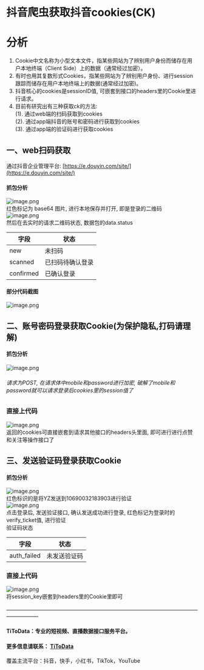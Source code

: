 # 抖音爬虫获取抖音cookies(CK)

<a name="ZQkAk"></a>
# 分析
1. Cookie中文名称为小型文本文件，指某些网站为了辨别用户身份而储存在用户本地终端（Client Side）上的数据（通常经过加密）。<br />
1. 有时也用其复数形式Cookies，指某些网站为了辨别用户身份、进行session跟踪而储存在用户本地终端上的数据(通常经过加密)。<br />
1. 抖音核心的cookies是sessionID值, 可嵌套到接口的headers里的Cookie里进行请求。<br />
1. 目前有研究出有三种获取ck的方法:<br />(1). 通过web端的扫码获取到cookies<br />(2). 通过app端抖音的账号和密码进行获取到cookies<br />(3). 通过app端的验证码进行获取cookies<br />
<a name="Z0dom"></a>
## 一、web扫码获取
通过抖音企业管理平台: [https://e.douyin.com/site/](https://e.douyin.com/site/)
<a name="c4UQD"></a>
#### 抓包分析
![image.png](https://cdn.nlark.com/yuque/0/2020/png/97322/1607044985708-b1587872-7313-4860-af93-ad0a914ad038.png#align=left&display=inline&height=213&margin=%5Bobject%20Object%5D&name=image.png&originHeight=426&originWidth=2308&size=238173&status=done&style=none&width=1154)<br />红色标记为 base64 图片, 进行本地保存并打开, 即是登录的二维码<br />![image.png](https://cdn.nlark.com/yuque/0/2020/png/97322/1607045001057-6edfc953-8604-47c5-a367-9d3c214ac5c1.png#align=left&display=inline&height=397&margin=%5Bobject%20Object%5D&name=image.png&originHeight=794&originWidth=2258&size=374299&status=done&style=none&width=1129)<br />然后在去实时的请求二维码状态, 数据包的data.status

| 字段 | 状态 |
| --- | --- |
| new | 未扫码 |
| scanned | 已扫码待确认登录 |
| confirmed | 已确认登录 |

<a name="C7zNB"></a>
#### 部分代码截图
![image.png](https://cdn.nlark.com/yuque/0/2020/png/97322/1607045022264-403f62fb-2ade-446a-841b-e39044d20106.png#align=left&display=inline&height=555&margin=%5Bobject%20Object%5D&name=image.png&originHeight=1110&originWidth=1514&size=183692&status=done&style=none&width=757)
<a name="AIlVp"></a>
## 二、账号密码登录获取Cookie(为保护隐私,打码请理解)
<a name="tWp0B"></a>
#### 抓包分析
![image.png](https://cdn.nlark.com/yuque/0/2020/png/97322/1607045037376-24ee0d45-08e4-41a5-b670-0c2739fdd29e.png#align=left&display=inline&height=748&margin=%5Bobject%20Object%5D&name=image.png&originHeight=1496&originWidth=1906&size=351523&status=done&style=none&width=953)
<a name="FBgUd"></a>
###### 请求为POST, 在请求体中mobile和password进行加密, 破解了mobile和password就可以请求登录后cookies里的session值了
<a name="ARVwR"></a>
### 直接上代码
![image.png](https://cdn.nlark.com/yuque/0/2020/png/97322/1607045067564-0b01ec76-352e-49fe-9d51-6f161aca5c27.png#align=left&display=inline&height=420&margin=%5Bobject%20Object%5D&name=image.png&originHeight=840&originWidth=2808&size=459684&status=done&style=none&width=1404)<br />返回的cookies可直接嵌套到请求其他接口的headers头里面, 即可进行进行点赞和关注等操作接口了
<a name="NQffJ"></a>
## 三、发送验证码登录获取Cookie
<a name="YrHd9"></a>
#### 抓包分析
![image.png](https://cdn.nlark.com/yuque/0/2020/png/97322/1607045092609-59fda56a-f010-424d-998a-f0320a3bdce7.png#align=left&display=inline&height=602&margin=%5Bobject%20Object%5D&name=image.png&originHeight=1204&originWidth=2848&size=541157&status=done&style=none&width=1424)<br />红色标识的是将YZ发送到10690032183903进行验证<br />![image.png](https://cdn.nlark.com/yuque/0/2020/png/97322/1607045112035-427675e9-3cba-4375-b427-bb9be2d27723.png#align=left&display=inline&height=621&margin=%5Bobject%20Object%5D&name=image.png&originHeight=1242&originWidth=2828&size=580731&status=done&style=none&width=1414)<br />点击登录后, 发送验证接口, 确认发送成功进行登录, 红色标记为登录时的verify_ticket值, 进行验证<br />验证码状态

| 字段 | 状态 |
| --- | --- |
| auth_failed | 未发送验证码 |

<a name="xVVyf"></a>
### 直接上代码
![image.png](https://cdn.nlark.com/yuque/0/2020/png/97322/1607045128503-3b6e39b9-a3bd-48bd-b108-ca0b78cf8b3b.png#align=left&display=inline&height=444&margin=%5Bobject%20Object%5D&name=image.png&originHeight=888&originWidth=1896&size=293005&status=done&style=none&width=948)<br />将session_key嵌套到headers里的Cookie里即可<br />
<br />——————————————————————————————————————————
<a name="9794cc28"></a>
#### TiToData：专业的短视频、直播数据接口服务平台。
<a name="1c5f89ff"></a>
#### 更多信息请联系： [TiToData](https://www.titodata.com?from=douyinarticle)
覆盖主流平台：抖音，快手，小红书，TikTok，YouTube
